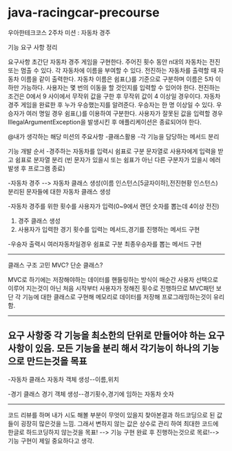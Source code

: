 # java-racingcar-precourse

우아한테크코스 2주차 미션 : 자동차 경주

기능 요구 사항 정리 

요구사항
초간단 자동차 경주 게임을 구현한다.
주어진 횟수 동안 n대의 자동차는 전진 또는 멈출 수 있다.
각 자동차에 이름을 부여할 수 있다. 전진하는 자동차를 출력할 때 자동차 이름을 같이 출력한다.
자동차 이름은 쉼표(,)를 기준으로 구분하며 이름은 5자 이하만 가능하다.
사용자는 몇 번의 이동을 할 것인지를 입력할 수 있어야 한다.
전진하는 조건은 0에서 9 사이에서 무작위 값을 구한 후 무작위 값이 4 이상일 경우이다.
자동차 경주 게임을 완료한 후 누가 우승했는지를 알려준다. 우승자는 한 명 이상일 수 있다.
우승자가 여러 명일 경우 쉼표(,)를 이용하여 구분한다.
사용자가 잘못된 값을 입력할 경우 IllegalArgumentException을 발생시킨 후 애플리케이션은 종료되어야 한다.

@내가 생각하는 해당 미션의 주요사항
-클래스활용
-각 기능을 담당하는 메서드 분리


기능 개발 순서
-경주하는 자동차를 입력시 쉼표로 구분
문자열로 사용자에게 입력을 받고 쉼표로 분자열 분리
(빈 문자가 있을시 또는 쉼표가 아닌 다른 구분자가 있을시 에러 발생 후 프로그램 종료)

-자동차 경주 --> 자동차 클래스 생성(이름 인스턴스[5글자이하],전진현황 인스턴스)
분리된 문자들에 대한 자동차 클래스 생성

-자동차 경주를 위한 횟수를 사용자가 입력(0~9에서 랜던 숫자를 뽑는데 4이상 전진)
1. 경주 클래스 생성
2. 사용자가 입력한 경기 횟수를 입력는 메서드,경기를 진행하는 메서드 구현

-우숭자 출력시 여러자동차일경우 쉼표로 구분
최종우승자를 뽑는 메서드 구현


------------------------------------------------------------------------------------------------

클래스 구조 고민 
MVC? 단순 클래스?

MVC로 하기에는 저장해야하는 데이터를 핸들링하는 방식이 매순간 사용자 선택으로 이루어 지는것이 아닌 처음 시작부터 사용자가 정해진 횟수로 진행하므로 MVC패턴 보단 각 기능에 대한 클래스로 구현해 메모리로 데이터를 저장해 프로그래밍하는것이 유리함.

------------------------------------------------------------------------------------------------
요구 사항중 각 기능을 최소한의 단위로 만들어야 하는 요구사항이 있음.
모든 기능을 분리 해서 각기능이 하나의 기능으로 만드는것을 목표
------------------------------------------------------------------------------------------------

-자동차 클래스
자동차 객체 생성--이름,위치

-경기 클래스
경기 객체 생성--경기횟수,경기에 임하는 자동차 숫자

------------------------------------------------------------------------------------------------
코드 리뷰를 하며 내가 시도 해볼 부분이 무엇이 있을지 찾아본결과 하드코딩으로 된 값들이 굉장히 많은것을 느낌.
그래서 변하지 않는 값은 상수로 관리 하여 최대한 코드에 한글로 하드코딩하지 않는것을 목표! --> 기능 구현 완료 후 진행하는것으로 목료!--> 기능 구현이 제일 중요하다고 생각.

































